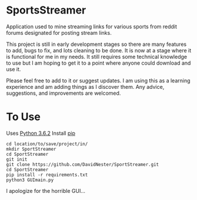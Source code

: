 # SportsStreamer

Application used to mine streaming links for various sports from reddit forums designated for posting stream links.

This project is still in early development stages so there are many features to add, bugs to fix, and lots cleaning to be done.
It is now at a stage where it is functional for me in my needs. It still requires some technical knowledge to use but I am hoping
to get it to a point where anyone could download and use it.

Please feel free to add to it or suggest updates. I am using this as a learning experience and am adding things
as I discover them. Any advice, suggestions, and improvements are welcomed.

# To Use
Uses [Python 3.6.2](https://www.python.org/downloads/release/python-362/)
Install [pip](https://pip.pypa.io/en/stable/installing/#installing-with-get-pip-py)
```
cd location/to/save/project/in/
mkdir SportStreamer
cd SportStreamer
git init
git clone https://github.com/DavidNester/SportStreamer.git
cd SportStreamer
pip install -r requirements.txt
python3 GUImain.py
```

I apologize for the horrible GUI...

